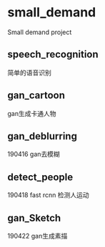 # small_demand
Small demand project
## speech_recognition
简单的语音识别
## gan_cartoon
gan生成卡通人物
## gan_deblurring
190416 gan去模糊
## detect_people
190418 fast rcnn 检测人运动
## gan_Sketch
190422 gan生成素描
